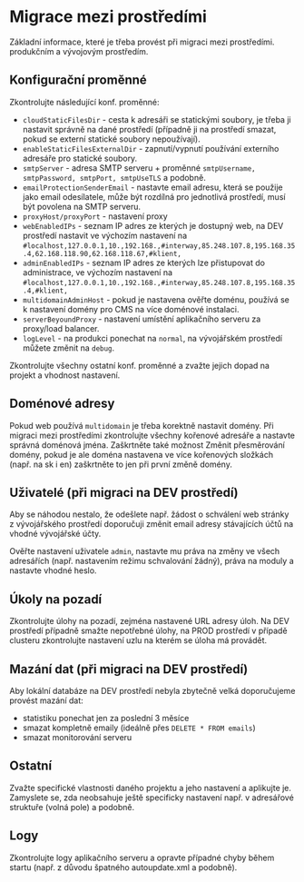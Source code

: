 # Migrace mezi prostředími

Základní informace, které je třeba provést při migraci mezi prostředími. produkčním a vývojovým prostředím.

## Konfigurační proměnné

Zkontrolujte následující konf. proměnné:
- `cloudStaticFilesDir` - cesta k adresáři se statickými soubory, je třeba ji nastavit správně na dané prostředí (případně ji na prostředí smazat, pokud se externí statické soubory nepoužívají).
- `enableStaticFilesExternalDir` - zapnutí/vypnutí používání externího adresáře pro statické soubory.
- `smtpServer` - adresa SMTP serveru + proměnné `smtpUsername, smtpPassword, smtpPort, smtpUseTLS` a podobně.
- `emailProtectionSenderEmail` - nastavte email adresu, která se použije jako email odesílatele, může být rozdílná pro jednotlivá prostředí, musí být povolena na SMTP serveru.
- `proxyHost/proxyPort` - nastavení proxy
- `webEnabledIPs` - seznam IP adres ze kterých je dostupný web, na DEV prostředí nastavit ve výchozím nastavení na `#localhost,127.0.0.1,10.,192.168.,#interway,85.248.107.8,195.168.35.4,62.168.118.90,62.168.118.67,#klient,`
- `adminEnabledIPs` - seznam IP adres ze kterých lze přistupovat do administrace, ve výchozím nastavení na `#localhost,127.0.0.1,10.,192.168.,#interway,85.248.107.8,195.168.35.4,#klient,`
- `multidomainAdminHost` - pokud je nastavena ověřte doménu, používá se k nastavení domény pro CMS na více doménové instalaci.
- `serverBeyoundProxy` - nastavení umístění aplikačního serveru za proxy/load balancer.
- `logLevel` - na produkci ponechat na `normal`, na vývojářském prostředí můžete změnit na `debug`.

Zkontrolujte všechny ostatní konf. proměnné a zvažte jejich dopad na projekt a vhodnost nastavení.

## Doménové adresy

Pokud web používá `multidomain` je třeba korektně nastavit domény. Při migraci mezi prostředími zkontrolujte všechny kořenové adresáře a nastavte správná doménová jména. Zaškrtněte také možnost Změnit přesměrování domény, pokud je ale doména nastavena ve více kořenových složkách (např. na sk i en) zaškrtněte to jen při první změně domény.

## Uživatelé (při migraci na DEV prostředí)

Aby se náhodou nestalo, že odešlete např. žádost o schválení web stránky z vývojářského prostředí doporučuji změnit email adresy stávajících účtů na vhodné vývojářské účty.

Ověřte nastavení uživatele `admin`, nastavte mu práva na změny ve všech adresářích (např. nastavením režimu schvalování žádný), práva na moduly a nastavte vhodné heslo.

## Úkoly na pozadí

Zkontrolujte úlohy na pozadí, zejména nastavené URL adresy úloh. Na DEV prostředí případně smažte nepotřebné úlohy, na PROD prostředí v případě clusteru zkontrolujte nastavení uzlu na kterém se úloha má provádět.

## Mazání dat (při migraci na DEV prostředí)

Aby lokální databáze na DEV prostředí nebyla zbytečně velká doporučujeme provést mazání dat:
- statistiku ponechat jen za poslední 3 měsíce
- smazat kompletně emaily (ideálně přes `DELETE * FROM emails`)
- smazat monitorování serveru

## Ostatní

Zvažte specifické vlastnosti daného projektu a jeho nastavení a aplikujte je. Zamyslete se, zda neobsahuje ještě specificky nastavení např. v adresářové struktuře (volná pole) a podobně.

## Logy

Zkontrolujte logy aplikačního serveru a opravte případné chyby během startu (např. z důvodu špatného autoupdate.xml a podobně).
